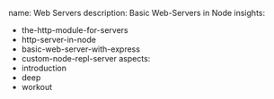 name: Web Servers
description: Basic Web-Servers in Node
insights:
  - the-http-module-for-servers
  - http-server-in-node
  - basic-web-server-with-express
  - custom-node-repl-server
aspects:
  - introduction
  - deep
  - workout
 
